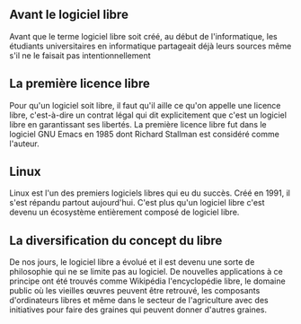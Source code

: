 ## Avant le logiciel libre
Avant que le terme logiciel libre soit créé, au début de l'informatique, les étudiants universitaires en informatique partageait déjà leurs sources même s'il ne le faisait pas intentionnellement

## La première licence libre
Pour qu'un logiciel soit libre, il faut qu'il aille ce qu'on appelle une licence libre, c'est-à-dire un contrat légal qui dit explicitement que c'est un logiciel libre en garantissant ses libertés. La première licence libre fut dans le logiciel GNU Emacs en 1985 dont Richard Stallman est considéré comme l'auteur.

## Linux
Linux est l'un des premiers logiciels libres qui eu du succès. Créé en 1991, il s'est répandu partout aujourd'hui. C'est plus qu'un logiciel libre c'est devenu un écosystème entièrement composé de logiciel libre.

## La diversification du concept du libre
De nos jours, le logiciel libre a évolué et il est devenu une sorte de philosophie qui ne se limite pas au logiciel. De nouvelles applications à ce principe ont été trouvés comme Wikipédia l'encyclopédie libre, le domaine public où les vieilles œuvres peuvent être retrouvé, les composants d'ordinateurs libres et même dans le secteur de l'agriculture avec des initiatives pour faire des graines qui peuvent donner d'autres graines.
